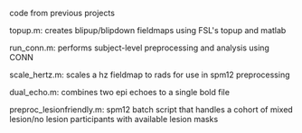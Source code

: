 code from previous projects

topup.m: creates blipup/blipdown fieldmaps using FSL's topup and matlab

run_conn.m: performs subject-level preprocessing and analysis using CONN

scale_hertz.m: scales a hz fieldmap to rads for use in spm12 preprocessing

dual_echo.m: combines two epi echoes to a single bold file

preproc_lesionfriendly.m: spm12 batch script that handles a cohort of mixed lesion/no lesion participants with available lesion masks

